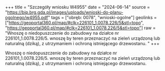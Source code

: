 +++
title = "Szczegóły wniosku W4955"
date = "2024-06-14"
source = "https://bip.brg.gda.pl/images/uploads/wnioski-do-planu-ogolnego/w4955.pdf"
tags = ["obręb: 0078", "wnioski-ogolne"]
geolinks = ["https://geoportal360.pl/map/#clk=226101_1.0078.226/5&stl=topo", "https://geoportal360.pl/map/#clk=226101_1.0078.226/5&stl=topo"]
raw = "Wnoszę o niedopuszczenie do zabudowy na działce nr 226101_1.0078.226/5. wnoszę by teren przeznaczyć na zieleń urządzoną lub naturalną (dziką), z utrzymaniem i ochroną istniejącego drzewostanu. "
+++

Wnoszę o niedopuszczenie do zabudowy na działce nr 226101_1.0078.226/5.
wnoszę by teren przeznaczyć na zieleń urządzoną lub naturalną (dziką), z utrzymaniem i
ochroną istniejącego drzewostanu.



